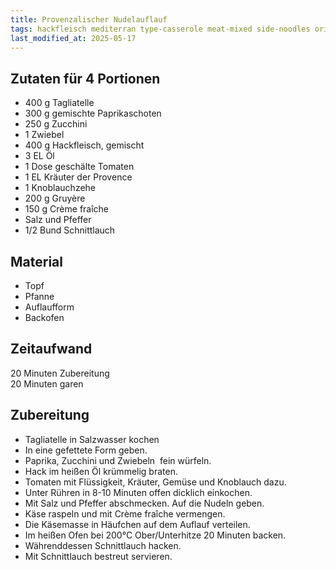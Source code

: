 ```yaml
---
title: Provenzalischer Nudelauflauf
tags: hackfleisch mediterran type-casserole meat-mixed side-noodles origin-france
last_modified_at: 2025-05-17
---
```

## Zutaten für 4 Portionen
* 400 g Tagliatelle
* 300 g gemischte Paprikaschoten
* 250 g Zucchini
* 1 Zwiebel
* 400 g Hackfleisch, gemischt
* 3 EL Öl
* 1 Dose geschälte Tomaten
* 1 EL Kräuter der Provence
* 1 Knoblauchzehe
* 200 g Gruyère
* 150 g Crème fraîche
* Salz und Pfeffer
* 1/2 Bund Schnittlauch

## Material
* Topf
* Pfanne
* Auflaufform
* Backofen

## Zeitaufwand
20 Minuten Zubereitung  
20 Minuten garen

## Zubereitung
* Tagliatelle in Salzwasser kochen
* In eine gefettete Form geben.
* Paprika, Zucchini und Zwiebeln  fein würfeln.
* Hack im heißen Öl krümmelig braten.
* Tomaten mit Flüssigkeit, Kräuter, Gemüse und Knoblauch dazu.
* Unter Rühren in 8-10 Minuten offen dicklich einkochen.
* Mit Salz und Pfeffer abschmecken. Auf die Nudeln geben.
* Käse raspeln und mit Crème fraîche vermengen.
* Die Käsemasse in Häufchen auf dem Auflauf verteilen.
* Im heißen Ofen bei 200°C Ober/Unterhitze 20 Minuten backen.
* Währenddessen Schnittlauch hacken.
* Mit Schnittlauch bestreut servieren.
